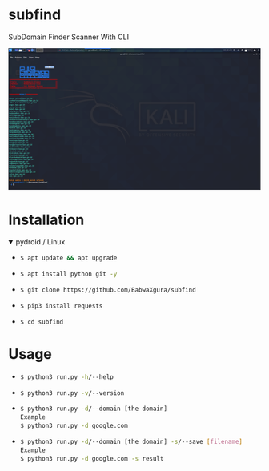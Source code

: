 # subfind
SubDomain Finder Scanner With CLI 

<p align="center">
  <a name="top" href="#">
     <img alt="aaaaaa" height="cover" width="cover" src="Screenshot_2021-04-27_06_30_02.png"/>
  </a>
</p>

# Installation
<details open>
<summary> pydroid / Linux</summary>

- ```bash
  $ apt update && apt upgrade
  ```

- ```bash
  $ apt install python git -y
  ```

- ```bash
  $ git clone https://github.com/BabwaXgura/subfind
  ```

- ```bash
  $ pip3 install requests
  ```

- ```bash
  $ cd subfind
  ```

# Usage



- ```bash
  $ python3 run.py -h/--help
  ```



- ```bash
  $ python3 run.py -v/--version
  ```


- ```bash
  $ python3 run.py -d/--domain [the domain]
  Example
  $ python3 run.py -d google.com
  ```



- ```bash
  $ python3 run.py -d/--domain [the domain] -s/--save [filename]
  Example
  $ python3 run.py -d google.com -s result
  ```
